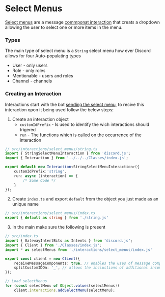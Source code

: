 # Select Menus
[Select menus](https://discordjs.guide/message-components/select-menus.html) are a message [commponat interaction](https://discordjs.guide/message-components/interactions.html#responding-to-component-interactions) that creats a dropdown allowing the user to select one or more items in the menu.

### Types
The main type of select menu is a `String` select menu how ever Discord allows for four Auto-populating types
- User - only users
- Role - only roles
- Mentionable - users and roles
- Channel - channels

### Creating an Interaction
Interactions start with the bot [sending the select menu](https://discordjs.guide/message-components/select-menus.html#building-string-select-menus), to recive this interaction opon it being used follow the below steps:
1. Create an interaction object
	- `customIdPrefix` - Is used to identify the wich interactions should trigered
	- `run` - The functions which is called on the occurrence of the interaction
```ts
// src/interactions/select_menus/string.ts
import { StringSelectMenuInteraction } from 'discord.js';
import { Interaction } from '../../../Classes/index.js';

export default new Interaction<StringSelectMenuInteraction>({
	customIdPrefix:'string',
	run: async (interaction) => {
		/* Some Code */
	}
});
```
2. Create `index.ts` and export `default` from the object you just made as an unique name
```ts
// src/interactions/select_menus/index.ts
export { default as string } from './string.js'
```
3. In the main make sure the following is present
```ts
// src/index.ts
import { GatewayIntentBits as Intents } from 'discord.js';
import { Client } from './Classes/index.js';
import * as selectMenus from './interactions/select_menus/index.js'

export const client = new Client({
	receiveMessageComponents: true, // enables the uses of message components
	splitCustomIDOn: '_', // allows the inclustions of additional incomation in a custom ID `prefix_arg1_arg2` conversts [prefix, arg1, arg2]
});

// Load selectMenus
for (const selectMenu of Object.values(selectMenus)) 
	client.interactions.addSelectMenu(selectMenu);
```
